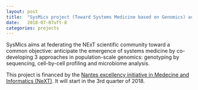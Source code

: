 ```yaml
---
layout: post
title:  "SysMics project (Toward Systems Medicine based on Genomics) accepted"
date:   2018-07-07uft-8
categories: projects
---
```


SysMics aims at federating the NExT scientific community toward a
common objective: anticipate the emergence of systems medicine by
co-developing 3 approaches in population-scale genomics: genotyping by
sequencing, cell-by-cell profiling and microbiome analysis.

This project is financed by the <a href="http://next-isite.fr">Nantes
excellency initiative in Medecine and Informatics (NeXT)</a>. It will
start in the 3rd quarter of 2018.

